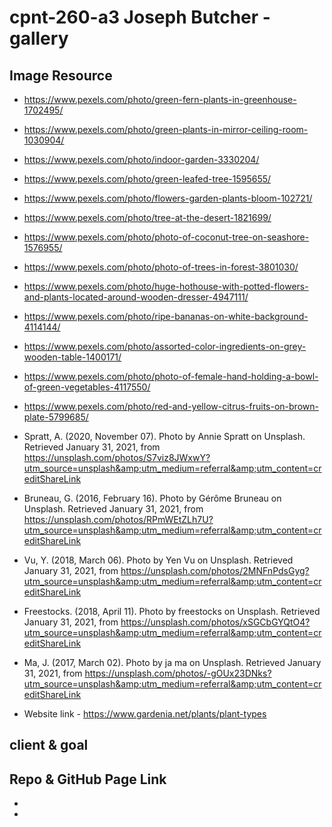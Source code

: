 # cpnt-260-a3 Joseph Butcher - gallery



## Image Resource

- https://www.pexels.com/photo/green-fern-plants-in-greenhouse-1702495/

- https://www.pexels.com/photo/green-plants-in-mirror-ceiling-room-1030904/

- https://www.pexels.com/photo/indoor-garden-3330204/

- https://www.pexels.com/photo/green-leafed-tree-1595655/

- https://www.pexels.com/photo/flowers-garden-plants-bloom-102721/

- https://www.pexels.com/photo/tree-at-the-desert-1821699/

- https://www.pexels.com/photo/photo-of-coconut-tree-on-seashore-1576955/

- https://www.pexels.com/photo/photo-of-trees-in-forest-3801030/

- https://www.pexels.com/photo/huge-hothouse-with-potted-flowers-and-plants-located-around-wooden-dresser-4947111/

- https://www.pexels.com/photo/ripe-bananas-on-white-background-4114144/

- https://www.pexels.com/photo/assorted-color-ingredients-on-grey-wooden-table-1400171/

- https://www.pexels.com/photo/photo-of-female-hand-holding-a-bowl-of-green-vegetables-4117550/

- https://www.pexels.com/photo/red-and-yellow-citrus-fruits-on-brown-plate-5799685/

- Spratt, A. (2020, November 07). Photo by Annie Spratt on Unsplash. Retrieved January 31, 2021, from https://unsplash.com/photos/S7viz8JWxwY?utm_source=unsplash&amp;utm_medium=referral&amp;utm_content=creditShareLink

- Bruneau, G. (2016, February 16). Photo by Gérôme Bruneau on Unsplash. Retrieved January 31, 2021, from https://unsplash.com/photos/RPmWEtZLh7U?utm_source=unsplash&amp;utm_medium=referral&amp;utm_content=creditShareLink

- Vu, Y. (2018, March 06). Photo by Yen Vu on Unsplash. Retrieved January 31, 2021, from https://unsplash.com/photos/2MNFnPdsGyg?utm_source=unsplash&amp;utm_medium=referral&amp;utm_content=creditShareLink

- Freestocks. (2018, April 11). Photo by freestocks on Unsplash. Retrieved January 31, 2021, from https://unsplash.com/photos/xSGCbGYQtO4?utm_source=unsplash&amp;utm_medium=referral&amp;utm_content=creditShareLink

- Ma, J. (2017, March 02). Photo by ja ma on Unsplash. Retrieved January 31, 2021, from https://unsplash.com/photos/-gOUx23DNks?utm_source=unsplash&amp;utm_medium=referral&amp;utm_content=creditShareLink



- Website link - https://www.gardenia.net/plants/plant-types

## client & goal 

 

## Repo & GitHub Page Link

- 

- 